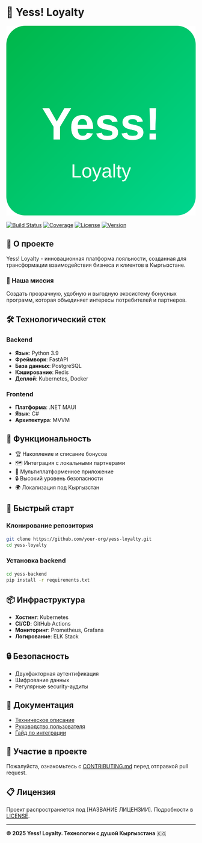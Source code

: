 # 🌿 Yess! Loyalty

![Yess! Loyalty Logo](screenshots/logo.svg)

[![Build Status](https://img.shields.io/github/actions/workflow/status/your-org/yess-loyalty/ci.yml?style=for-the-badge)](https://github.com/your-org/yess-loyalty/actions)
[![Coverage](https://img.shields.io/codecov/c/github/your-org/yess-loyalty?style=for-the-badge)](https://codecov.io/gh/your-org/yess-loyalty)
[![License](https://img.shields.io/github/license/your-org/yess-loyalty?style=for-the-badge)](https://github.com/your-org/yess-loyalty/blob/main/LICENSE)
[![Version](https://img.shields.io/github/v/release/your-org/yess-loyalty?style=for-the-badge)](https://github.com/your-org/yess-loyalty/releases)

## 🚀 О проекте

Yess! Loyalty - инновационная платформа лояльности, созданная для трансформации взаимодействия бизнеса и клиентов в Кыргызстане.

### 🎯 Наша миссия

Создать прозрачную, удобную и выгодную экосистему бонусных программ, которая объединяет интересы потребителей и партнеров.

## 🛠 Технологический стек

### Backend
- **Язык**: Python 3.9
- **Фреймворк**: FastAPI
- **База данных**: PostgreSQL
- **Кэширование**: Redis
- **Деплой**: Kubernetes, Docker

### Frontend
- **Платформа**: .NET MAUI
- **Язык**: C#
- **Архитектура**: MVVM

## 🌈 Функциональность

- 🏆 Накопление и списание бонусов
- 🗺️ Интеграция с локальными партнерами
- 📱 Мультиплатформенное приложение
- 🔒 Высокий уровень безопасности
- 🌍 Локализация под Кыргызстан

## 🚀 Быстрый старт

### Клонирование репозитория
```bash
git clone https://github.com/your-org/yess-loyalty.git
cd yess-loyalty
```

### Установка backend
```bash
cd yess-backend
pip install -r requirements.txt
```

## 📦 Инфраструктура

- **Хостинг**: Kubernetes
- **CI/CD**: GitHub Actions
- **Мониторинг**: Prometheus, Grafana
- **Логирование**: ELK Stack

## 🔒 Безопасность

- Двухфакторная аутентификация
- Шифрование данных
- Регулярные security-аудиты

## 📄 Документация

- [Техническое описание](TECHNICAL_DESCRIPTION.md)
- [Руководство пользователя](USER_GUIDE.md)
- [Гайд по интеграции](INTEGRATION_GUIDE.md)

## 🤝 Участие в проекте

Пожалуйста, ознакомьтесь с [CONTRIBUTING.md](CONTRIBUTING.md) перед отправкой pull request.

## 📋 Лицензия

Проект распространяется под [НАЗВАНИЕ ЛИЦЕНЗИИ]. Подробности в [LICENSE](LICENSE).

---

**© 2025 Yess! Loyalty. Технологии с душой Кыргызстана** 🇰🇬
